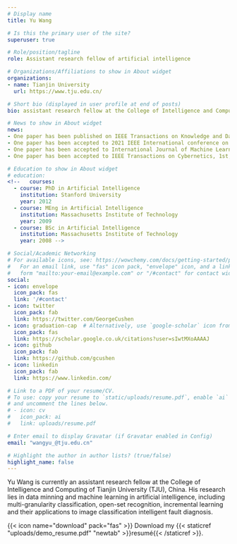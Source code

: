 ```yaml
---
# Display name
title: Yu Wang

# Is this the primary user of the site?
superuser: true

# Role/position/tagline
role: Assistant research fellow of artificial intelligence

# Organizations/Affiliations to show in About widget
organizations:
- name: Tianjin University
  url: https://www.tju.edu.cn/

# Short bio (displayed in user profile at end of posts)
bio: assistant research fellow at the College of Intelligence and Computing of Tianjin University (TJU), China.

# News to show in About widget
news:
- One paper has been published on IEEE Transactions on Knowledge and Data Engineering (IEEE TKDE), 5th June
- One paper has been accepted to 2021 IEEE International conference on Image Processing (ICIP), 20th, May
- One paper has been accepted to International Journal of Machine Learning and Cybernetics (JMLC), 15th, Apr.
- One paper has been accepted to IEEE Transactions on Cybernetics, 1st, Feb.

# Education to show in About widget
# education:
<!--   courses:
  - course: PhD in Artificial Intelligence
    institution: Stanford University
    year: 2012
  - course: MEng in Artificial Intelligence
    institution: Massachusetts Institute of Technology
    year: 2009
  - course: BSc in Artificial Intelligence
    institution: Massachusetts Institute of Technology
    year: 2008 -->

# Social/Academic Networking
# For available icons, see: https://wowchemy.com/docs/getting-started/page-builder/#icons
#   For an email link, use "fas" icon pack, "envelope" icon, and a link in the
#   form "mailto:your-email@example.com" or "/#contact" for contact widget.
social:
- icon: envelope
  icon_pack: fas
  link: '/#contact'
- icon: twitter
  icon_pack: fab
  link: https://twitter.com/GeorgeCushen
- icon: graduation-cap  # Alternatively, use `google-scholar` icon from `ai` icon pack
  icon_pack: fas
  link: https://scholar.google.co.uk/citations?user=sIwtMXoAAAAJ
- icon: github
  icon_pack: fab
  link: https://github.com/gcushen
- icon: linkedin
  icon_pack: fab
  link: https://www.linkedin.com/

# Link to a PDF of your resume/CV.
# To use: copy your resume to `static/uploads/resume.pdf`, enable `ai` icons in `params.toml`, 
# and uncomment the lines below.
# - icon: cv
#   icon_pack: ai
#   link: uploads/resume.pdf

# Enter email to display Gravatar (if Gravatar enabled in Config)
email: "wangyu_@tju.edu.cn"

# Highlight the author in author lists? (true/false)
highlight_name: false
---
```


Yu Wang is currently an assistant research fellow at the College of Intelligence and Computing of Tianjin University (TJU), China. His research lies in data minning and machine learning in artificial intelligence, including multi-granularity classification, open-set recognition, incremental learning and their applications to image classification intelligent fault diagnosis.

{{< icon name="download" pack="fas" >}} Download my {{< staticref "uploads/demo_resume.pdf" "newtab" >}}resumé{{< /staticref >}}.
